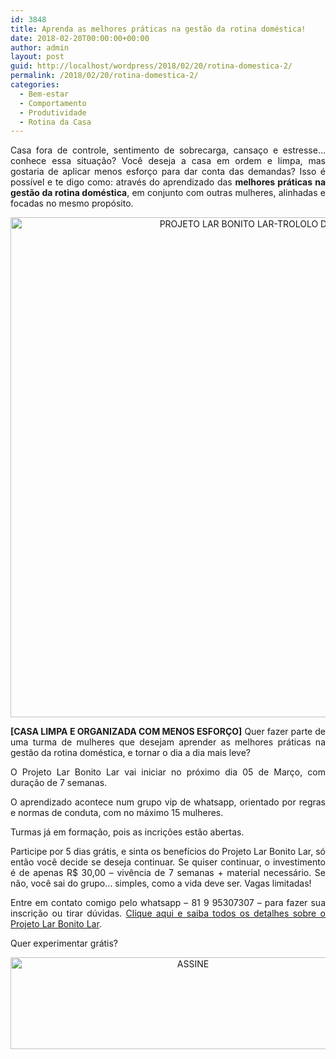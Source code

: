```yaml
---
id: 3848
title: Aprenda as melhores práticas na gestão da rotina doméstica!
date: 2018-02-20T00:00:00+00:00
author: admin
layout: post
guid: http://localhost/wordpress/2018/02/20/rotina-domestica-2/
permalink: /2018/02/20/rotina-domestica-2/
categories:
  - Bem-estar
  - Comportamento
  - Produtividade
  - Rotina da Casa
---
```

<p align="justify">
  Casa fora de controle, sentimento de sobrecarga, cansaço e estresse… conhece essa situação? Você deseja a casa em ordem e limpa, mas gostaria de aplicar menos esforço para dar conta das demandas? Isso é possível e te digo como: através do aprendizado das <strong>melhores práticas na gestão da rotina doméstica</strong>, em conjunto com outras mulheres, alinhadas e focadas no mesmo propósito.
</p>

<p align="center">
  <img class="alignnone size-full wp-image-14539" src="http://www.trololodemulher.com.br/blog/wp-content/uploads/2018/02/PROJETO-LAR-BONITO-LAR-TROLOLO-DE-MULHER.jpg" alt="PROJETO LAR BONITO LAR-TROLOLO DE MULHER" width="800" height="800" />
</p>

<p align="justify">
  <strong>[CASA LIMPA E ORGANIZADA COM MENOS ESFORÇO]</strong> Quer fazer parte de uma turma de mulheres que desejam aprender as melhores práticas na gestão da rotina doméstica, e tornar o dia a dia mais leve?
</p>

<p align="justify">
  O Projeto Lar Bonito Lar vai iniciar no próximo dia 05 de Março, com duração de 7 semanas.
</p>

<p align="justify">
  O aprendizado acontece num grupo vip de whatsapp, orientado por regras e normas de conduta, com no máximo 15 mulheres.
</p>

<p align="justify">
  Turmas já em formação, pois as incrições estão abertas.
</p>

<p align="justify">
  Participe por 5 dias grátis, e sinta os benefícios do Projeto Lar Bonito Lar, só então você decide se deseja continuar. Se quiser continuar, o investimento é de apenas R$ 30,00 &#8211; vivência de 7 semanas + material necessário. Se não, você sai do grupo&#8230; simples, como a vida deve ser. Vagas limitadas!
</p>

<p align="justify">
  Entre em contato comigo pelo whatsapp – 81 9 95307307 – para fazer sua inscrição ou tirar dúvidas. <a href="http://www.trololodemulher.com.br/projeto-lar-bonito-lar/" target="_blank">Clique aqui e saiba todos os detalhes sobre o Projeto Lar Bonito Lar</a>.
</p>

<p align="justify">
  Quer experimentar grátis?
</p>

<p align="center">
  <a href="http://feedburner.google.com/fb/a/mailverify?uri=blogbichafemea&loc=pt_BR" target="_blank"><img class="alignnone size-full wp-image-14011" src="http://www.trololodemulher.com.br/blog/wp-content/uploads/2017/08/ASSINE.jpg" alt="ASSINE" width="568" height="147" /></a>
</p>

<p align="justify">